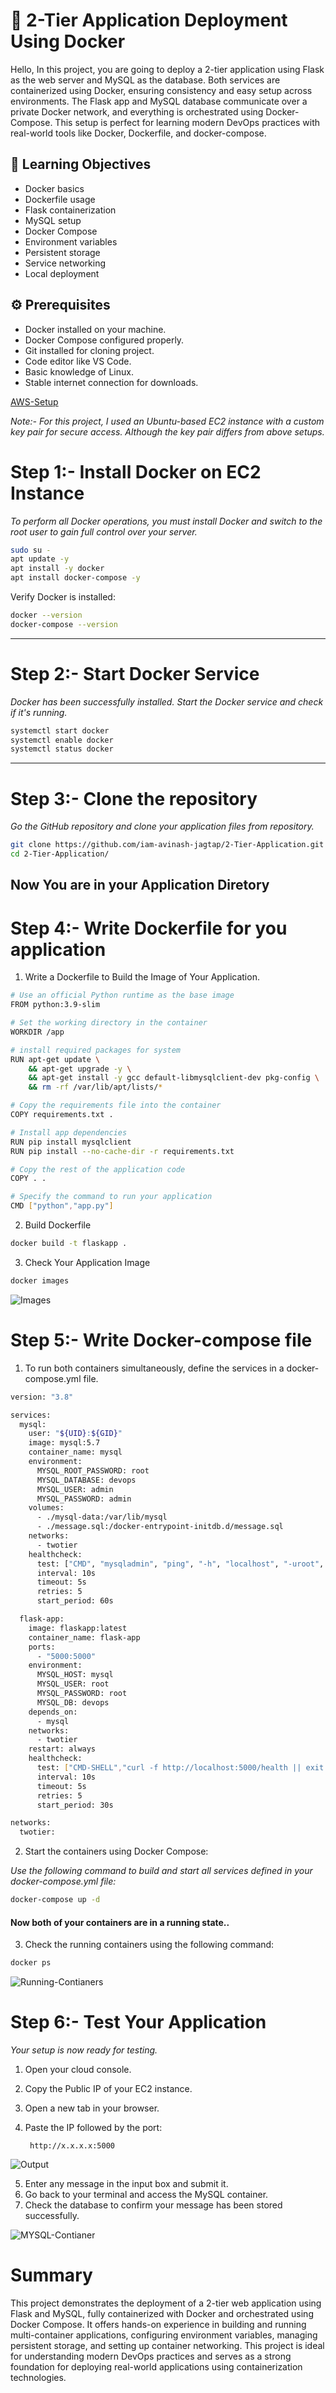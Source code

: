 # 🐳 2-Tier Application Deployment Using Docker
Hello, In this project, you are going to deploy a 2-tier application using Flask as the web server and MySQL as the database. Both services are containerized using Docker, ensuring consistency and easy setup across environments. The Flask app and MySQL database communicate over a private Docker network, and everything is orchestrated using Docker-Compose. This setup is perfect for learning modern DevOps practices with real-world tools like Docker, Dockerfile, and docker-compose.

## 🎯 Learning Objectives
- Docker basics
- Dockerfile usage
- Flask containerization
- MySQL setup
- Docker Compose
- Environment variables
- Persistent storage
- Service networking
- Local deployment

## ⚙️ Prerequisites
- Docker installed on your machine.
- Docker Compose configured properly.
- Git installed for cloning project.
- Code editor like VS Code.
- Basic knowledge of Linux.
- Stable internet connection for downloads.

[AWS-Setup](https://github.com/iam-avinash-jagtap/Linux-Server-Deployment-on-AWS-E2)

_Note:- For this project, I used an Ubuntu-based EC2 instance with a custom key pair for secure access. Although the key pair differs from above setups._

# Step 1:- Install Docker on EC2 Instance
_To perform all Docker operations, you must install Docker and switch to the root user to gain full control over your server._
```bash
sudo su -
apt update -y
apt install -y docker
apt install docker-compose -y
```
Verify Docker is installed:
```bash
docker --version
docker-compose --version
```

---

# Step 2:- Start Docker Service
_Docker has been successfully installed. Start the Docker service and check if it's running._
```bash
systemctl start docker
systemctl enable docker
systemctl status docker
```

---
# Step 3:- Clone the repository 
_Go the GitHub repository and clone your application files from repository._
```bash
git clone https://github.com/iam-avinash-jagtap/2-Tier-Application.git
cd 2-Tier-Application/
```
Now You are in your Application Diretory 
 ---
# Step 4:- Write Dockerfile for you application 
1. Write a Dockerfile to Build the Image of Your Application.
```bash
# Use an official Python runtime as the base image
FROM python:3.9-slim

# Set the working directory in the container
WORKDIR /app

# install required packages for system
RUN apt-get update \
    && apt-get upgrade -y \
    && apt-get install -y gcc default-libmysqlclient-dev pkg-config \
    && rm -rf /var/lib/apt/lists/*

# Copy the requirements file into the container
COPY requirements.txt .

# Install app dependencies
RUN pip install mysqlclient
RUN pip install --no-cache-dir -r requirements.txt

# Copy the rest of the application code
COPY . .

# Specify the command to run your application
CMD ["python","app.py"]
```
2. Build Dockerfile 
```bash
docker build -t flaskapp .
```
3. Check Your Application Image 
```bash
docker images
```

![Images](https://github.com/iam-avinash-jagtap/2-Tier-Application-Deployment-Using-Docker_Contianer/blob/master/Images/Images.png)

# Step 5:- Write Docker-compose file 
1. To run both containers simultaneously, define the services in a docker-compose.yml file.
```bash
version: "3.8"

services:
  mysql:
    user: "${UID}:${GID}"
    image: mysql:5.7
    container_name: mysql
    environment:
      MYSQL_ROOT_PASSWORD: root
      MYSQL_DATABASE: devops
      MYSQL_USER: admin
      MYSQL_PASSWORD: admin
    volumes:
      - ./mysql-data:/var/lib/mysql
      - ./message.sql:/docker-entrypoint-initdb.d/message.sql
    networks:
      - twotier
    healthcheck:
      test: ["CMD", "mysqladmin", "ping", "-h", "localhost", "-uroot", "-proot"]
      interval: 10s
      timeout: 5s
      retries: 5
      start_period: 60s

  flask-app:
    image: flaskapp:latest
    container_name: flask-app
    ports:
      - "5000:5000"
    environment:
      MYSQL_HOST: mysql
      MYSQL_USER: root
      MYSQL_PASSWORD: root
      MYSQL_DB: devops
    depends_on:
      - mysql
    networks:
      - twotier
    restart: always
    healthcheck:
      test: ["CMD-SHELL","curl -f http://localhost:5000/health || exit 1"]
      interval: 10s
      timeout: 5s
      retries: 5
      start_period: 30s

networks:
  twotier:
```
2. Start the containers using Docker Compose:
   
_Use the following command to build and start all services defined in your docker-compose.yml file:_
```bash
docker-compose up -d 
```
#### Now both of your containers are in a running state..
3. Check the running containers using the following command:
```bash
docker ps
```

![Running-Contianers](https://github.com/iam-avinash-jagtap/2-Tier-Application-Deployment-Using-Docker_Contianer/blob/master/Images/Running%20Contianers.png)

# Step 6:- Test Your Application 

_Your setup is now ready for testing._
1. Open your cloud console.
2. Copy the Public IP of your EC2 instance.
3. Open a new tab in your browser.
4. Paste the IP followed by the port:
   
        http://x.x.x.x:5000
    
![Output](https://github.com/iam-avinash-jagtap/2-Tier-Application-Deployment-Using-Docker_Contianer/blob/master/Images/Output.png)

5. Enter any message in the input box and submit it.
6. Go back to your terminal and access the MySQL container. 
7. Check the database to confirm your message has been stored successfully.

![MYSQL-Contianer](https://github.com/iam-avinash-jagtap/2-Tier-Application-Deployment-Using-Docker_Contianer/blob/master/Images/MYSQL-contianer.png)

# Summary 
This project demonstrates the deployment of a 2-tier web application using Flask and MySQL, fully containerized with Docker and orchestrated using Docker Compose. It offers hands-on experience in building and running multi-container applications, configuring environment variables, managing persistent storage, and setting up container networking. This project is ideal for understanding modern DevOps practices and serves as a strong foundation for deploying real-world applications using containerization technologies.